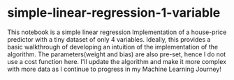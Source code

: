 # simple-linear-regression-1-variable

This notebook is a simple linear regression Implementation of a house-price predictor with a tiny dataset of only 4 variables. Ideally, this provides a basic walkthrough of developing an intuition of the implementation of the algorithm. 
The parameters(weight and bias) are also pre-set, hence I do not use a cost function here. 
I'll update the algorithm and make it more complex with more data as I continue to progress in my Machine Learning Journey! 
